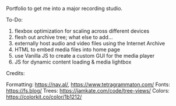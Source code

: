 Portfolio to get me into a major recording studio.

To-Do:
1. flexbox optimization for scaling across different devices
2. flesh out archive tree; what else to add...
3. externally host audio and video files using the Internet Archive
4. HTML to embed media files into home page
5. use Vanilla JS to create a custom GUI for the media player
6. JS for dynamic content loading & media lightbox 

Credits:

Formatting: https://nav.al/, https://www.tetragrammaton.com/
Fonts: https://fs.blog/
Trees: https://iamkate.com/code/tree-views/
Colors: https://colorkit.co/color/1b1212/
